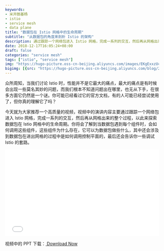 ```yaml
---
keywords:
- 米开朗基杨
- istio
- service mesh
- data plane
title: "数据包在 Istio 网格中的生命周期"
subtitle: "从数据包的角度来剖析 Istio 的架构"
description: 通过跟踪一个网络包进入 Istio 网格，完成一系列的交互，然后再从网格出来的整个过程，以此来探索数据包在 Istio 网格中的生命周期。
date: 2018-12-17T16:05:24+08:00
draft: false
categories: "service mesh"
tags: ["istio", "service mesh"]
img: "https://hugo-picture.oss-cn-beijing.aliyuncs.com/images/EKgExxzUcAABNfM.jpeg"
bigimg: [{src: "https://hugo-picture.oss-cn-beijing.aliyuncs.com/blog/2019-04-27-080627.jpg"}]
---
```


<!--more-->

众所周知，当我们讨论 Istio 时，性能并不是它最大的痛点，最大的痛点是有时候会出现一些莫名其妙的问题，而我们根本不知道问题出在哪里，也无从下手，在很多方面它仍然是一个谜。你可能已经看过它的官方文档，有的人可能已经尝试使用了，但你真的理解它了吗？

今天就为大家推荐一个高质量的视频，视频中的演讲内容主要通过跟踪一个网络包进入 Istio 网格，完成一系列的交互，然后再从网格出来的整个过程，以此来探索数据包在 Istio 网格中的生命周期。你将会了解到当数据包遇到每个组件时，会如何调用这些组件，这些组件为什么存在，它可以为数据包做些什么，其中还会涉及到数据包在进出网格的过程中是如何调用控制平面的，最后还会告诉你一些调试 Istio 的套路。

<div style="position: relative; padding-bottom: 56.25%; height: 0; overflow: hidden;">
  <iframe src="//player.bilibili.com/player.html?aid=77780870&cid=133068134&page=1" style="position: absolute; top: 0; left: 0; width: 100%; height: 100%; border:0;" allowfullscreen="true"></iframe>
</div>

视频中的 PPT 下载：<a id="download" href="https://www.lanzous.com/i7scz1i
"><i class="fa fa-download"></i><span> Download Now</span>
</a>
